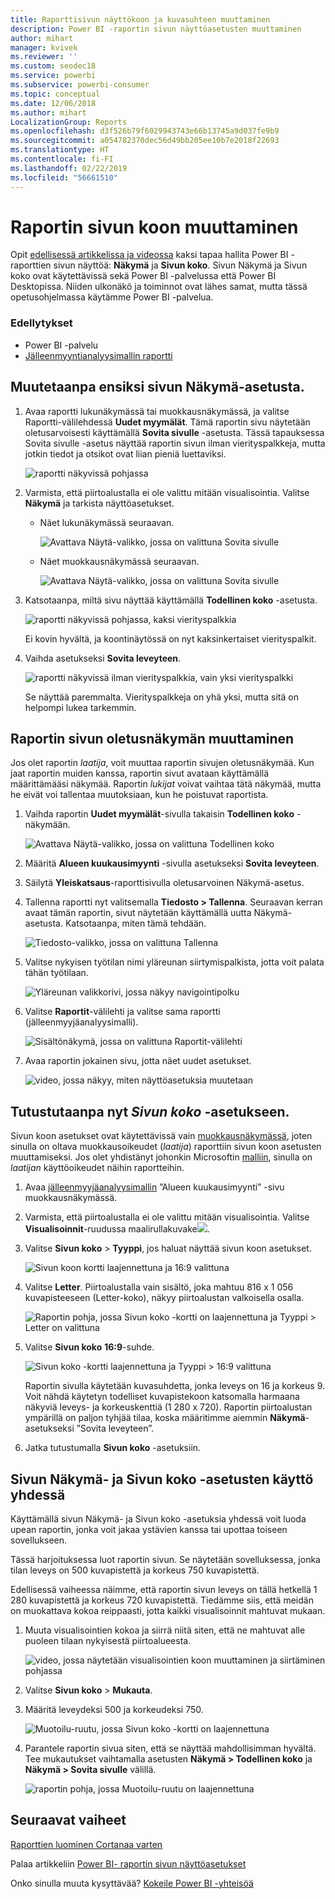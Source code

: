 ```yaml
---
title: Raporttisivun näyttökoon ja kuvasuhteen muuttaminen
description: Power BI -raportin sivun näyttöasetusten muuttaminen
author: mihart
manager: kvivek
ms.reviewer: ''
ms.custom: seodec18
ms.service: powerbi
ms.subservice: powerbi-consumer
ms.topic: conceptual
ms.date: 12/06/2018
ms.author: mihart
LocalizationGroup: Reports
ms.openlocfilehash: d3f526b79f6029943743e66b13745a9d037fe9b9
ms.sourcegitcommit: a054782370dec56d49bb205ee10b7e2018f22693
ms.translationtype: HT
ms.contentlocale: fi-FI
ms.lasthandoff: 02/22/2019
ms.locfileid: "56661510"
---
```

# <a name="change-the-size-of-a-report-page"></a>Raportin sivun koon muuttaminen
Opit [edellisessä artikkelissa ja videossa](../power-bi-report-display-settings.md) kaksi tapaa hallita Power BI -raporttien sivun näyttöä: **Näkymä** ja **Sivun koko**. Sivun Näkymä ja Sivun koko ovat käytettävissä sekä Power BI -palvelussa että Power BI Desktopissa. Niiden ulkonäkö ja toiminnot ovat lähes samat, mutta tässä opetusohjelmassa käytämme Power BI -palvelua.

### <a name="prerequisites"></a>Edellytykset
- Power BI -palvelu   
- [Jälleenmyyntianalyysimallin raportti](../sample-retail-analysis.md)

## <a name="first-lets-change-the-page-view-setting"></a>Muutetaanpa ensiksi sivun Näkymä-asetusta.

1. Avaa raportti lukunäkymässä tai muokkausnäkymässä, ja valitse Raportti-välilehdessä **Uudet myymälät**. Tämä raportin sivu näytetään oletusarvoisesti käyttämällä **Sovita sivulle** -asetusta.  Tässä tapauksessa Sovita sivulle -asetus näyttää raportin sivun ilman vierityspalkkeja, mutta jotkin tiedot ja otsikot ovat liian pieniä luettaviksi.

   ![raportti näkyvissä pohjassa](media/end-user-report-view/pbi_fit_to_page.png)
2. Varmista, että piirtoalustalla ei ole valittu mitään visualisointia. Valitse **Näkymä** ja tarkista näyttöasetukset.

   * Näet lukunäkymässä seuraavan.

     ![Avattava Näytä-valikko, jossa on valittuna Sovita sivulle](media/end-user-report-view/power-bi-page-view-menu-new.png)
   * Näet muokkausnäkymässä seuraavan.

     ![Avattava Näytä-valikko, jossa on valittuna Sovita sivulle](media/end-user-report-view/power-bi-view-editing-view.png)

3. Katsotaanpa, miltä sivu näyttää käyttämällä **Todellinen koko** -asetusta.

   ![raportti näkyvissä pohjassa, kaksi vierityspalkkia](media/end-user-report-view/power-bi-actal-size2.png)

   Ei kovin hyvältä, ja koontinäytössä on nyt kaksinkertaiset vierityspalkit.
4. Vaihda asetukseksi **Sovita leveyteen**.

   ![raportti näkyvissä ilman vierityspalkkia, vain yksi vierityspalkki](media/end-user-report-view/pbi_fit_to_width.png)

   Se näyttää paremmalta. Vierityspalkkeja on yhä yksi, mutta sitä on helpompi lukea tarkemmin.

## <a name="change-the-default-view-for-a-report-page"></a>Raportin sivun oletusnäkymän muuttaminen
Jos olet raportin *laatija*, voit muuttaa raportin sivujen oletusnäkymää. Kun jaat raportin muiden kanssa, raportin sivut avataan käyttämällä määrittämääsi näkymää. Raportin *lukijat* voivat vaihtaa tätä näkymää, mutta he eivät voi tallentaa muutoksiaan, kun he poistuvat raportista.

1. Vaihda raportin **Uudet myymälät**-sivulla takaisin **Todellinen koko** -näkymään.

   ![Avattava Näytä-valikko, jossa on valittuna Todellinen koko](media/end-user-report-view/power-bi-actual-size.png)

2. Määritä **Alueen kuukausimyynti** -sivulla asetukseksi **Sovita leveyteen**.

3. Säilytä **Yleiskatsaus**-raporttisivulla oletusarvoinen Näkymä-asetus.

4. Tallenna raportti nyt valitsemalla **Tiedosto > Tallenna**. Seuraavan kerran avaat tämän raportin, sivut näytetään käyttämällä uutta Näkymä-asetusta. Katsotaanpa, miten tämä tehdään.

   ![Tiedosto-valikko, jossa on valittuna Tallenna](media/end-user-report-view/power-bi-save.png)
3. Valitse nykyisen työtilan nimi yläreunan siirtymispalkista, jotta voit palata tähän työtilaan.  

   ![Yläreunan valikkorivi, jossa näkyy navigointipolku](media/end-user-report-view/power-bi-my-workspace.png)
4. Valitse **Raportit**-välilehti ja valitse sama raportti (jälleenmyyjäanalyysimalli).

    ![Sisältönäkymä, jossa on valittuna Raportit-välilehti](media/end-user-report-view/power-bi-new-report2.png)
5. Avaa raportin jokainen sivu, jotta näet uudet asetukset.

   ![video, jossa näkyy, miten näyttöasetuksia muutetaan](media/end-user-report-view/power-bi-page-view.gif)

## <a name="now-lets-explore-the-page-size-setting"></a>Tutustutaanpa nyt *Sivun koko* -asetukseen.
Sivun koon asetukset ovat käytettävissä vain [muokkausnäkymässä](../service-interact-with-a-report-in-editing-view.md), joten sinulla on oltava muokkausoikeudet (*laatija*) raporttiin sivun koon asetusten muuttamiseksi. Jos olet yhdistänyt johonkin Microsoftin [malliin](../sample-datasets.md), sinulla on *laatijan* käyttöoikeudet näihin raportteihin.

1. Avaa [jälleenmyyjäanalyysimallin](../sample-retail-analysis.md) ”Alueen kuukausimyynti” -sivu muokkausnäkymässä.
2. Varmista, että piirtoalustalla ei ole valittu mitään visualisointia.  Valitse **Visualisoinnit**-ruudussa maalirullakuvake![](media/end-user-report-view/power-bi-paintroller.png).
3. Valitse **Sivun koko** &gt; **Tyyppi**, jos haluat näyttää sivun koon asetukset.

   ![Sivun koon kortti laajennettuna ja 16:9 valittuna](media/end-user-report-view/power-bi-page-size-menu-new.png)
4. Valitse **Letter**.  Piirtoalustalla vain sisältö, joka mahtuu 816 x 1 056 kuvapisteeseen (Letter-koko), näkyy piirtoalustan valkoisella osalla.

   ![Raportin pohja, jossa Sivun koko -kortti on laajennettuna ja Tyyppi > Letter on valittuna](media/end-user-report-view/power-bi-letter-new.png)
5. Valitse **Sivun koko** **16:9**-suhde.

   ![Sivun koko -kortti laajennettuna ja Tyyppi > 16:9 valittuna](media/end-user-report-view/power-bi-16-to-9-new.png)

   Raportin sivulla käytetään kuvasuhdetta, jonka leveys on 16 ja korkeus 9. Voit nähdä käytetyn todelliset kuvapistekoon katsomalla harmaana näkyviä leveys- ja korkeuskenttiä (1 280 x 720). Raportin piirtoalustan ympärillä on paljon tyhjää tilaa, koska määritimme aiemmin **Näkymä**-asetukseksi ”Sovita leveyteen”.
7. Jatka tutustumalla **Sivun koko** -asetuksiin.

## <a name="use-page-view-and-page-size-together"></a>Sivun Näkymä- ja Sivun koko -asetusten käyttö yhdessä
Käyttämällä sivun Näkymä- ja Sivun koko -asetuksia yhdessä voit luoda upean raportin, jonka voit jakaa ystävien kanssa tai upottaa toiseen sovellukseen.

Tässä harjoituksessa luot raportin sivun. Se näytetään sovelluksessa, jonka tilan leveys on 500 kuvapistettä ja korkeus 750 kuvapistettä.

Edellisessä vaiheessa näimme, että raportin sivun leveys on tällä hetkellä 1 280 kuvapistettä ja korkeus 720 kuvapistettä. Tiedämme siis, että meidän on muokattava kokoa reippaasti, jotta kaikki visualisoinnit mahtuvat mukaan.

1. Muuta visualisointien kokoa ja siirrä niitä siten, että ne mahtuvat alle puoleen tilaan nykyisestä piirtoalueesta.

    ![video, jossa näytetään visualisointien koon muuttaminen ja siirtäminen pohjassa](media/end-user-report-view/power-bi-custom-view.gif)
2. Valitse **Sivun koko** &gt; **Mukauta**.
3. Määritä leveydeksi 500 ja korkeudeksi 750.

    ![Muotoilu-ruutu, jossa Sivun koko -kortti on laajennettuna](media/end-user-report-view/power-bi-custom-new.png)
4. Parantele raportin sivua siten, että se näyttää mahdollisimman hyvältä. Tee mukautukset vaihtamalla asetusten **Näkymä > Todellinen koko** ja **Näkymä > Sovita sivulle** välillä.

    ![raportin pohja, jossa Muotoilu-ruutu on laajennettuna](media/end-user-report-view/power-bi-final-new.png)

## <a name="next-steps"></a>Seuraavat vaiheet
[Raporttien luominen Cortanaa varten](../service-cortana-answer-cards.md)

Palaa artikkeliin [Power BI- raportin sivun näyttöasetukset](../power-bi-report-display-settings.md)

Onko sinulla muuta kysyttävää? [Kokeile Power BI -yhteisöä](http://community.powerbi.com/)
